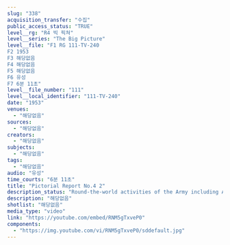 ```yaml
---
slug: "338"
acquisition_transfer: "수집"
public_access_status: "TRUE"
level__rg: "R4 빅 픽쳐"
level__series: "The Big Picture"
level__file: "F1 RG 111-TV-240
F2 1953
F3 해당없음
F4 해당없음
F5 해당없음
F6 유성
F7 6분 11초"
level__file_number: "111"
level__local_identifier: "111-TV-240"
date: "1953"
venues: 
  - "해당없음"
sources: 
  - "해당없음"
creators: 
  - "해당없음"
subjects: 
  - "해당없음"
tags: 
  - "해당없음"
audio: "유성"
time_courts: "6분 11초"
title: "Pictorial Report No.4 2"
description_status: "Round-the-world activities of the Army including Army bands and civil assistance in Korea."
description: "해당없음"
shotlist: "해당없음"
media_type: "video"
link: "https://youtube.com/embed/RNM5gTxveP0"
components: 
  - "https://img.youtube.com/vi/RNM5gTxveP0/sddefault.jpg"
---
```

